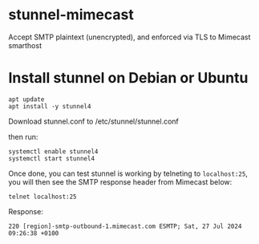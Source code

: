 # stunnel-mimecast
Accept SMTP plaintext (unencrypted), and enforced via TLS to Mimecast smarthost

# Install stunnel on Debian or Ubuntu
````
apt update
apt install -y stunnel4
````
Download stunnel.conf to /etc/stunnel/stunnel.conf

then run:
````
systemctl enable stunnel4
systemctl start stunnel4
````

Once done, you can test stunnel is working by telneting to `localhost:25`, you will then see the SMTP response header from Mimecast below:
````
telnet localhost:25
````

Response:
````
220 [region]-smtp-outbound-1.mimecast.com ESMTP; Sat, 27 Jul 2024 09:26:38 +0100
````
